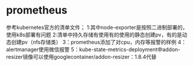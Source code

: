 # prometheus
参考kubernetes官方的清单文件；
1:其中node-exporter是按照二进制部署的，使用k8s部署有问题
2:清单中持久存储有使用有的使用的静态创建pv，有的是动态创建pv（nfs存储类）
3：prometheus添加了对cpu，内存等报警的样例
4：alertmanager使用微信报警
5：kube-state-metrics-deployment中addon-resizer镜像可以使用googlecontainer/addon-resizer：1.8.4代替
